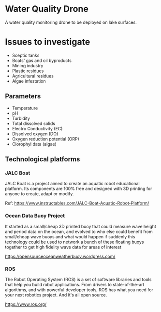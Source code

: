 # Water Quality Drone

A water quality monitoring drone to be deployed on lake surfaces.


# Issues to investigate 

- Sceptic tanks 
- Boats' gas and oil byproducts 
- Mining industry 
- Plastic residues 
- Agricultural residues 
- Algae infestation

## Parameters 

- Temperature 
- pH 
- Turbidity 
- Total dissolved solids 
- Electro Conductivity (EC)
- Dissolved oxygen (DO)
- Oxygen reduction potential (ORP)
- Clorophyl data (algae)

## Technological platforms 
### JALC Boat 

JALC Boat is a project aimed to create an aquatic robot educational platform. Its components are 100% free and designed with 3D printing for anyone to create, adapt or modify.

Ref: https://www.instructables.com/JALC-Boat-Aquatic-Robot-Platform/ 

### Ocean Data Buoy Project 

It started as a small/cheap 3D printed buoy that could measure wave height and period data on the ocean, and evolved to who else could benefit from small/cheap wave buoys and what would happen if suddenly this technology could be used to network a bunch of these floating buoys together to get high fidelity wave data for areas of interest


https://opensourceoceanweatherbuoy.wordpress.com/

### ROS 

The Robot Operating System (ROS) is a set of software libraries and tools that help you build robot applications. From drivers to state-of-the-art algorithms, and with powerful developer tools, ROS has what you need for your next robotics project. And it's all open source.

https://www.ros.org/
